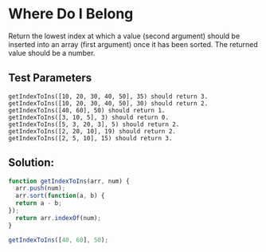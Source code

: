 # Where Do I Belong

Return the lowest index at which a value (second argument) should be inserted into an array (first argument) once it has been sorted. The returned value should be a number.

## Test Parameters

    getIndexToIns([10, 20, 30, 40, 50], 35) should return 3.
    getIndexToIns([10, 20, 30, 40, 50], 30) should return 2.
    getIndexToIns([40, 60], 50) should return 1.
    getIndexToIns([3, 10, 5], 3) should return 0.
    getIndexToIns([5, 3, 20, 3], 5) should return 2.
    getIndexToIns([2, 20, 10], 19) should return 2.
    getIndexToIns([2, 5, 10], 15) should return 3.

## Solution:

```javascript
function getIndexToIns(arr, num) {
  arr.push(num);
  arr.sort(function(a, b) {
  return a - b;
});
  return arr.indexOf(num);
}

getIndexToIns([40, 60], 50);
````